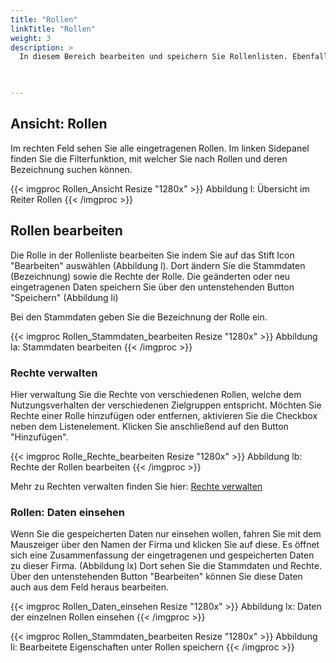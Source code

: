 ```yaml
---
title: "Rollen"
linkTitle: "Rollen"
weight: 3
description: >
  In diesem Bereich bearbeiten und speichern Sie Rollenlisten. Ebenfalls können Sie Rollen neu anlegen oder entfernen und diese bearbeiten und speichern.   
 


---
```

## Ansicht: Rollen 
Im rechten Feld sehen Sie alle eingetragenen Rollen. Im linken Sidepanel finden Sie die Filterfunktion, mit welcher Sie nach Rollen und deren Bezeichnung suchen können.

{{< imgproc Rollen_Ansicht Resize "1280x" >}}
Abbildung l: Übersicht im Reiter Rollen 
{{< /imgproc >}}

## Rollen bearbeiten
Die Rolle in der Rollenliste bearbeiten Sie indem Sie auf das Stift Icon "Bearbeiten" auswählen (Abbildung l). Dort ändern Sie die Stammdaten (Bezeichnung) sowie die Rechte der Rolle. 
Die geänderten oder neu eingetragenen Daten speichern Sie über den untenstehenden Button "Speichern" (Abbildung li)

Bei den Stammdaten geben Sie die Bezeichnung der Rolle ein. 

{{< imgproc Rollen_Stammdaten_bearbeiten Resize "1280x" >}}
Abbildung la: Stammdaten bearbeiten
{{< /imgproc >}}

### Rechte verwalten
Hier verwaltung Sie die Rechte von verschiedenen Rollen, welche dem Nutzungsverhalten der verschiedenen Zielgruppen entspricht.
Möchten Sie Rechte einer Rolle hinzufügen oder entfernen, aktivieren Sie die Checkbox neben dem Listenelement. Klicken Sie anschließend auf den Button "Hinzufügen". 

{{< imgproc Rolle_Rechte_bearbeiten Resize "1280x" >}}
Abbildung lb: Rechte der Rollen bearbeiten
{{< /imgproc >}}

Mehr zu Rechten verwalten finden Sie hier: 
[Rechte verwalten](/einstellungen/sicherheitsdaten/rollen/rechte-verwalten/)

### Rollen: Daten einsehen
Wenn Sie die gespeicherten Daten nur einsehen wollen, fahren Sie mit dem Mauszeiger über den Namen der Firma und klicken Sie auf diese. Es öffnet sich eine Zusammenfassung der eingetragenen und gespeicherten Daten zu dieser Firma. (Abbildung lx) Dort sehen Sie die Stammdaten und Rechte. Über den untenstehenden Button "Bearbeiten" können Sie diese Daten auch aus dem Feld heraus bearbeiten.

{{< imgproc Rollen_Daten_einsehen Resize "1280x" >}}
Abbildung lx: Daten der einzelnen Rollen einsehen
{{< /imgproc >}}


{{< imgproc Rollen_Stammdaten_bearbeiten Resize "1280x" >}}
Abbildung li: Bearbeitete Eigenschaften unter Rollen speichern
{{< /imgproc >}}


